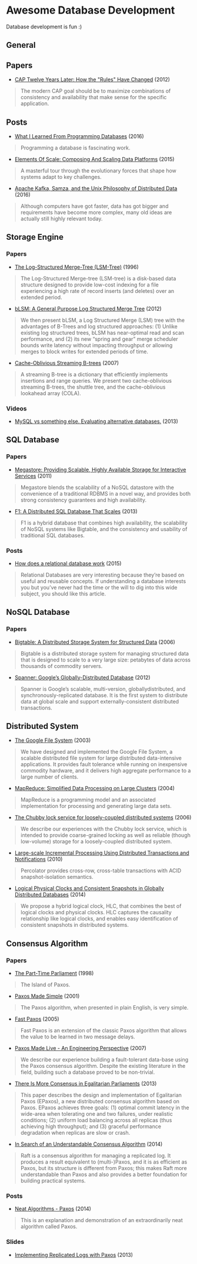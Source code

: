 # Awesome Database Development

Database development is fun :)

## General

## Papers

* [CAP Twelve Years Later: How the "Rules" Have Changed](https://www.infoq.com/articles/cap-twelve-years-later-how-the-rules-have-changed) (2012)

> The modern CAP goal should be to maximize combinations of consistency and availability that make sense for the specific application.

## Posts

* [What I Learned From Programming Databases](http://www.philipotoole.com/what-i-learned-from-programming-a-database/) (2016)

> Programming a database is fascinating work.

* [Elements Of Scale: Composing And Scaling Data Platforms](http://highscalability.com/blog/2015/5/4/elements-of-scale-composing-and-scaling-data-platforms.html) (2015)

> A masterful tour through the evolutionary forces that shape how systems adapt to key challenges.

* [Apache Kafka, Samza, and the Unix Philosophy of Distributed Data](http://www.confluent.io/blog/apache-kafka-samza-and-the-unix-philosophy-of-distributed-data) (2016)

> Although computers have got faster, data has got bigger and requirements have become more complex, many old ideas are actually still highly relevant today.

## Storage Engine

### Papers

* [The Log-Structured Merge-Tree (LSM-Tree)](https://paperhub.s3.amazonaws.com/18e91eb4db2114a06ea614f0384f2784.pdf) (1996)

> The Log-Structured Merge-tree (LSM-tree) is a disk-based data structure designed to provide low-cost indexing for a file experiencing a high rate of record inserts (and deletes) over an extended period.

* [bLSM: A General Purpose Log Structured Merge Tree](http://www.eecs.harvard.edu/~margo/cs165/papers/gp-lsm.pdf) (2012)

> We then present bLSM, a Log Structured Merge (LSM) tree with the advantages of B-Trees and log structured approaches:
> (1) Unlike existing log structured trees, bLSM has near-optimal read and scan performance, and
> (2) its new “spring and gear” merge scheduler bounds write latency without impacting throughput or allowing merges to block writes for extended periods of time.

* [Cache-Oblivious Streaming B-trees](http://supertech.csail.mit.edu/papers/sbtree.pdf) (2007)

> A streaming B-tree is a dictionary that efficiently implements insertions and range queries.
> We present two cache-oblivious streaming B-trees, the shuttle tree, and the cache-oblivious lookahead array (COLA).

### Videos

* [MySQL vs something else. Evaluating alternative databases.](https://vimeo.com/98428203) (2013)

## SQL Database

### Papers

* [Megastore: Providing Scalable, Highly Available Storage for Interactive Services](http://static.googleusercontent.com/media/research.google.com/en//pubs/archive/36971.pdf) (2011)

> Megastore blends the scalability of a NoSQL datastore with the convenience of a traditional RDBMS in a novel way, and provides both strong consistency guarantees and high availability.

* [F1: A Distributed SQL Database That Scales](http://static.googleusercontent.com/media/research.google.com/en//pubs/archive/41344.pdf) (2013)

> F1 is a hybrid database that combines high availability, the scalability of NoSQL systems like Bigtable, and the consistency and usability of traditional SQL databases.

### Posts

* [How does a relational database work](http://coding-geek.com/how-databases-work/) (2015)

> Relational Databases are very interesting because they’re based on useful and reusable concepts.
> If understanding a database interests you but you’ve never had the time or the will to dig into this wide subject, you should like this article.

## NoSQL Database

### Papers

* [Bigtable: A Distributed Storage System for Structured Data](http://static.googleusercontent.com/media/research.google.com/en//archive/bigtable-osdi06.pdf) (2006)

> Bigtable is a distributed storage system for managing structured data that is designed to scale to a very large size: petabytes of data across thousands of commodity servers.

* [Spanner: Google’s Globally-Distributed Database](http://static.googleusercontent.com/media/research.google.com/en//archive/spanner-osdi2012.pdf) (2012)

> Spanner is Google’s scalable, multi-version, globallydistributed, and synchronously-replicated database.
> It is the first system to distribute data at global scale and support externally-consistent distributed transactions.

## Distributed System

* [The Google File System](http://static.googleusercontent.com/media/research.google.com/en//archive/gfs-sosp2003.pdf) (2003)

> We have designed and implemented the Google File System, a scalable distributed file system for large distributed data-intensive applications.
> It provides fault tolerance while running on inexpensive commodity hardware, and it delivers high aggregate performance to a large number of clients.

* [MapReduce: Simplified Data Processing on Large Clusters](http://static.googleusercontent.com/media/research.google.com/en//archive/mapreduce-osdi04.pdf) (2004)

> MapReduce is a programming model and an associated implementation for processing and generating large data sets.

* [The Chubby lock service for loosely-coupled distributed systems](http://static.googleusercontent.com/media/research.google.com/en//archive/chubby-osdi06.pdf) (2006)

> We describe our experiences with the Chubby lock service, which is intended to provide coarse-grained locking as well as reliable (though low-volume) storage for a loosely-coupled distributed system.

* [Large-scale Incremental Processing Using Distributed Transactions and Notifications](http://static.googleusercontent.com/media/research.google.com/en//pubs/archive/36726.pdf) (2010)

> Percolator provides cross-row, cross-table transactions with ACID snapshot-isolation semantics.

* [Logical Physical Clocks and Consistent Snapshots in Globally Distributed Databases](https://www.cse.buffalo.edu/tech-reports/2014-04.pdf) (2014)

> We propose a hybrid logical clock, HLC, that combines the best of logical clocks and physical clocks.
> HLC captures the causality relationship like logical clocks, and enables easy identification of consistent snapshots in distributed systems.

## Consensus Algorithm

### Papers

* [The Part-Time Parliament](http://research.microsoft.com/en-us/um/people/lamport/pubs/lamport-paxos.pdf) (1998)

> The Island of Paxos.

* [Paxos Made Simple](http://research.microsoft.com/en-us/um/people/lamport/pubs/paxos-simple.pdf) (2001)

> The Paxos algorithm, when presented in plain English, is very simple.

* [Fast Paxos](https://www.microsoft.com/en-us/research/wp-content/uploads/2016/02/tr-2005-112.pdf) (2005)

> Fast Paxos is an extension of the classic Paxos algorithm that allows the value to be learned in two message delays.

* [Paxos Made Live - An Engineering Perspective](http://static.googleusercontent.com/media/research.google.com/en//archive/paxos_made_live.pdf) (2007)

> We describe our experience building a fault-tolerant data-base using the Paxos consensus algorithm.
> Despite the existing literature in the field, building such a database proved to be non-trivial.

* [There Is More Consensus in Egalitarian Parliaments](https://www.cs.cmu.edu/~dga/papers/epaxos-sosp2013.pdf) (2013)

> This paper describes the design and implementation of Egalitarian Paxos (EPaxos), a new distributed consensus algorithm based on Paxos.
> EPaxos achieves three goals:
> (1) optimal commit latency in the wide-area when tolerating one and two failures, under realistic conditions;
> (2) uniform load balancing across all replicas (thus achieving high throughput); and
> (3) graceful performance degradation when replicas are slow or crash.

* [In Search of an Understandable Consensus Algorithm](https://raft.github.io/raft.pdf) (2014)

> Raft is a consensus algorithm for managing a replicated log.
> It produces a result equivalent to (multi-)Paxos, and it is as efficient as Paxos, but its structure is different from Paxos;
> this makes Raft more understandable than Paxos and also provides a better foundation for building practical systems.

### Posts

- [Neat Algorithms - Paxos](http://harry.me/blog/2014/12/27/neat-algorithms-paxos/) (2014)

> This is an explanation and demonstration of an extraordinarily neat algorithm called Paxos.

### Slides

- [Implementing Replicated Logs with Paxos](https://ramcloud.stanford.edu/~ongaro/userstudy/paxos.pdf) (2013)
